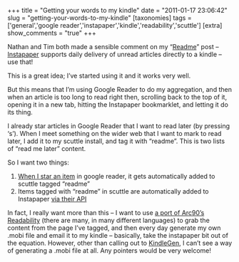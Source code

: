 +++
title = "Getting your words to my kindle"
date = "2011-01-17 23:06:42"
slug = "getting-your-words-to-my-kindle"
[taxonomies]
tags = ['general','google reader','instapaper','kindle','readability','scuttle']
[extra]
show_comments = "true"
+++

Nathan and Tim both made a sensible comment on my “[Readme](http://philwilson.org/blog/2010/09/readme/)” post – [Instapaper](http://instapaper.com) supports daily delivery of unread articles directly to a kindle – use that!

This is a great idea; I’ve started using it and it works very well.

But this means that I’m using Google Reader to do my aggregation, and then when an article is too long to read right then, scrolling back to the top of it, opening it in a new tab, hitting the Instapaper bookmarklet, and letting it do its thing.

I already star articles in Google Reader that I want to read later (by pressing ‘s’). When I meet something on the wider web that I want to mark to read later, I add it to my scuttle install, and tag it with “readme”. This is two lists of “read me later” content.

So I want two things:

1. [When I star an item](http://blog.martindoms.com/2009/10/16/using-the-google-reader-api-part-2/#starred) in google reader, it gets automatically added to scuttle tagged “readme”
2. Items tagged with “readme” in scuttle are automatically added to Instapaper [via their API](http://www.instapaper.com/api)

In fact, I really want more than this – I want to use [a port of Arc90’s Readability](http://www.keyvan.net/2010/08/php-readability/) (there are many, in many different languages) to grab the content from the page I’ve tagged, and then every day generate my own .mobi file and email it to my kindle – basically, take the instapaper bit out of the equation. However, other than calling out to [KindleGen](http://www.amazon.com/gp/feature.html?ie=UTF8&docId=1000234621), I can’t see a way of generating a .mobi file at all. Any pointers would be very welcome!
